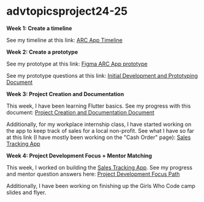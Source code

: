 # advtopicsproject24-25

**Week 1: Create a timeline**

  See my timeline at this link: [ARC App Timeline](https://docs.google.com/document/d/1hx-OV8RLSL-WsQp0gTaQlVlTSSFYaJU6y7ZWvPZe0cU/edit?usp=sharing)

**Week 2: Create a prototype**

  See my prototype at this link: [Figma ARC App prototype](https://www.figma.com/design/DJWqIUaan9tW5z6XyKsFO6/ARC-app-prototype-zoe?node-id=0-1&t=febjrearsibWxbg1-1)
  
  See my prototype questions at this link: [Initial Development and Prototyping Document](https://docs.google.com/document/d/1Sh9UDX3XPSbhtGvft_bnkxTSSOSkcKvdS1ZJ1rMspHo/edit?usp=sharing)

**Week 3: Project Creation and Documentation**

  This week, I have been learning Flutter basics. See my progress with this document: [Project Creation and Documentation Document](https://docs.google.com/document/d/14vsrRAfv0Pn8-oCQI32TvQ74bmVPZOzp8kDxRsCqI_Q/edit?usp=sharing)

  Additionally, for my workplace internship class, I have started working on the app to keep track of sales for a local non-profit. See what I have so far at this link (I have mostly been working on the "Cash Order" page): [Sales Tracking App](https://marketmoney-pugh.glide.page)

**Week 4: Project Development Focus + Mentor Matching**

  This week, I worked on building the [Sales Tracking App](https://marketmoney-pugh.glide.page). See my progress and mentor question answers here: [Project Development Focus Path](https://docs.google.com/document/d/1-RIdaJHTunxRj5dhKSKQnKovOExqJDPEBoJC9b4MI-8/edit?usp=sharing)

  Additionally, I have been working on finishing up the Girls Who Code camp slides and flyer. 
